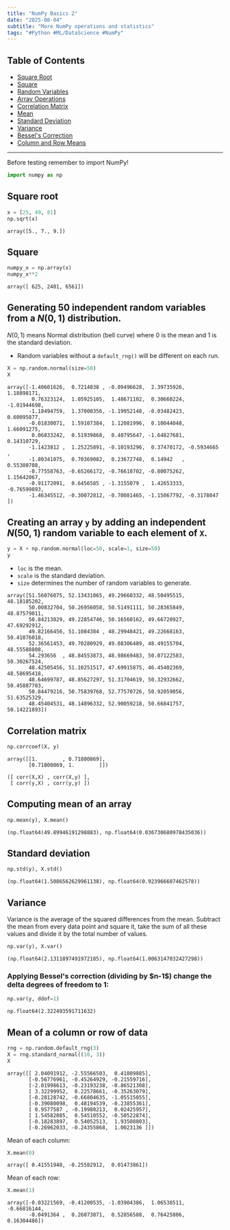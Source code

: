 ```yaml
---
title: "NumPy Basics 2"
date: "2025-08-04"
subtitle: "More NumPy operations and statistics"
tags: "#Python #ML/DataScience #NumPy"
---
```


## Table of Contents
- [Square Root](#square-root)
- [Square](#square)
- [Random Variables](#generating-50-independent-random-variables-from-a-n-0-1-distribution)
- [Array Operations](#creating-an-array-y-by-adding-an-independent-n501-random-variable-to-each-element-of-x)
- [Correlation Matrix](#correlation-matrix)
- [Mean](#computing-mean-of-an-array)
- [Standard Deviation](#standard-deviation)
- [Variance](#variance)
- [Bessel's Correction](#applying-bessels-correction-dividing-by-n-1-change-the-delta-degrees-of-freedom-to-1)
- [Column and Row Means](#mean-of-a-column-or-row-of-data)

---

Before testing remember to import NumPy!

```python
import numpy as np
```

## Square root

```python
x = [25, 49, 81]
np.sqrt(x)
```

```
array([5., 7., 9.])
```

## Square

```python
numpy_x = np.array(x)
numpy_x**2
```

```
array([ 625, 2401, 6561])
```

## Generating 50 independent random variables from a $N (0, 1)$ distribution.

$N(0,1)$ means Normal distribution (bell curve) where 0 is the mean and 1 is the standard deviation.

* Random variables without a `default_rng()` will be different on each run.

```python
X = np.random.normal(size=50)
X
```

```
array([-1.40601626,  0.7214838 , -0.09496628,  2.39735926,  1.18898171,
        0.76323124,  1.05925105,  1.48671102,  0.30660224, -1.01944698,
       -1.18494759,  1.37000356, -1.19952148, -0.03482423,  0.60095877,
       -0.01830071,  1.59107384,  1.12081996,  0.10044048,  1.66091275,
        0.06833242,  0.51939868,  0.40795647, -1.64827681,  0.14310729,
       -1.1423812 ,  1.25225891, -0.10193296,  0.37470172, -0.5934665 ,
       -1.80341075,  0.70369082,  0.23672748,  0.14942   ,  0.55380708,
       -0.77558763, -0.65266172, -0.76610702, -0.80075262,  1.15642067,
       -0.91172091,  0.6456585 , -1.3155079 ,  1.42653333, -0.76599893,
       -1.46345512, -0.30072812, -0.70081465, -1.15067792, -0.3178047 ])
```

## Creating an array `y` by adding an independent $N(50,1)$ random variable to each element of `X`.

```python
y = X + np.random.normal(loc=50, scale=1, size=50)
y
```

* `loc` is the mean.
* `scale` is the standard deviation.
* `size` determines the number of random variables to generate.

```
array([51.56076075, 52.13431065, 49.29660332, 48.50495515, 48.18185202,
       50.00832704, 50.26956058, 50.51491111, 50.28365849, 48.87579011,
       50.84213829, 49.22854746, 50.16560162, 49.66720927, 47.69292912,
       49.82166456, 51.1084384 , 48.29948421, 49.22668163, 50.41076018,
       52.36561453, 49.70280929, 49.08306489, 48.49155704, 48.55588808,
       54.293656  , 48.84553873, 48.98669483, 50.07122583, 50.30267524,
       48.42505456, 51.10251517, 47.69915875, 46.45402369, 48.58695418,
       48.64699787, 48.85627297, 51.31704619, 50.32932662, 50.45887703,
       50.84479216, 50.75839768, 52.77570726, 50.92059056, 51.63525329,
       48.45404531, 48.14896332, 52.90059218, 50.66841757, 50.14221893])
```

## Correlation matrix

```python
np.corrcoef(X, y)
```

```
array([[1.        , 0.71800869],
       [0.71800869, 1.        ]])
```

```
([ corr(X,X) , corr(X,y) ],
 [ corr(y,X) , corr(y,y) ])
```

## Computing mean of an array

```python
np.mean(y), X.mean()
```

```
(np.float64(49.89946191298883), np.float64(0.036730680978435036))
```

## Standard deviation

```python
np.std(y), X.std()
```

```
(np.float64(1.5086562629961138), np.float64(0.923966607462578))
```

## Variance

Variance is the average of the squared differences from the mean. Subtract the mean from every data point and square it, take the sum of all these values and divide it by the total number of values.

```python
np.var(y), X.var()
```

```
(np.float64(2.1311897491972185), np.float64(1.0063147032427298))
```

### Applying Bessel's correction (dividing by \$n-1\$) change the delta degrees of freedom to 1:

```python
np.var(y, ddof=1)
```

```
np.float64(2.322493591711632)
```

## Mean of a column or row of data

```python
rng = np.random.default_rng(3)
X = rng.standard_normal((10, 3))
X
```

```
array([[ 2.04091912, -2.55566503,  0.41809885],
       [-0.56776961, -0.45264929, -0.21559716],
       [-2.01998613, -0.23193238, -0.86521308],
       [ 3.32299952,  0.22578661, -0.35263079],
       [-0.28128742, -0.66804635, -1.05515055],
       [-0.39080098,  0.48194539, -0.23855361],
       [ 0.9577587 , -0.19980213,  0.02425957],
       [ 1.54582085,  0.54510552, -0.50522874],
       [-0.18283897,  0.54052513,  1.93508803],
       [-0.26962033, -0.24355868,  1.0023136 ]])
```

Mean of each column:

```python
X.mean(0)
```

```
array([ 0.41551948, -0.25582912,  0.01473861])
```

Mean of each row:

```python
X.mean(1)
```

```
array([-0.03221569, -0.41200535, -1.03904386,  1.06538511, -0.66816144,
       -0.0491364 ,  0.26073871,  0.52856588,  0.76425806,  0.16304486])
```


